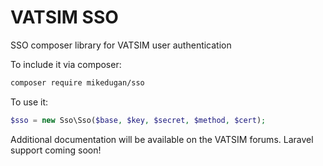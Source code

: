 VATSIM SSO
===

SSO composer library for VATSIM user authentication


To include it via composer:

```bash
composer require mikedugan/sso
```

To use it:

```php
$sso = new Sso\Sso($base, $key, $secret, $method, $cert);
```

Additional documentation will be available on the VATSIM forums.
Laravel support coming soon!
